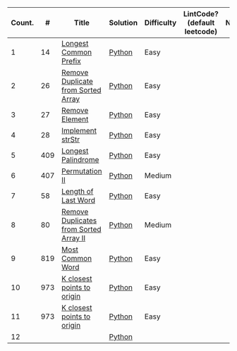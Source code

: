 |Count. | # | Title | Solution | Difficulty |LintCode?(default leetcode) | Note |
|--- |---| ----- | -------- | ---------- | ---------- |----------|
|1|14|[Longest Common Prefix](https://leetcode.com/problems/longest-common-prefix/) | [Python](./thomas-liao/Python/leetcode_python/14_longest_common_prefix.py)|Easy||
|2|26|[Remove Duplicate from Sorted Array](https://leetcode.com/problems/remove-duplicates-from-sorted-array/) | [Python](./thomas-liao/Python/leetcode_python/26_remove_duplicates_from_sorted_array.py)|Easy||
|3|27|[Remove Element](https://leetcode.com/problems/remove-element/) | [Python](./thomas-liao/Python/leetcode_python/27_remove_element.py)|Easy||
|4|28|[Implement strStr](https://leetcode.com/problems/implement-strstr/) | [Python](./thomas-liao/Python/leetcode_python/28_implement_strStr.py)|Easy||
|5|409|[Longest Palindrome](https://leetcode.com/problems/longest-palindrome/) | [Python](./thomas-liao/Python/leetcode_python/409_Longest_Palindrome.py)|Easy||
|6|407|[Permutation II](https://leetcode.com/problems/permutations-ii/) | [Python](./thomas-liao/Python/leetcode_python/47_permutation_ii.py)|Medium||
|7|58|[Length of Last Word](https://leetcode.com/problems/length-of-last-word/) | [Python](./thomas-liao/Python/leetcode_python/58_length_of_last_word.py)|Easy||
|8|80|[Remove Duplicates from Sorted Array II](https://leetcode.com/problems/remove-duplicates-from-sorted-array-ii/) | [Python](./thomas-liao/Python/leetcode_python/80_remove_duplicates_from_sorted_array_II.py)|Medium||
|9|819|[Most Common Word](https://leetcode.com/problems/most-common-word/) | [Python](./thomas-liao/Python/leetcode_python/819_most_common_word.py)|Easy||
|10|973|[K closest points to origin](https://leetcode.com/problems/k-closest-points-to-origin/) | [Python](./thomas-liao/Python/leetcode_python/973_K_Closest_points_to_oritin.py)|Easy||
|11|973|[K closest points to origin](https://leetcode.com/problems/k-closest-points-to-origin/) | [Python](./thomas-liao/Python/leetcode_python/973_K_Closest_points_to_oritin.py)|Easy||
|12||[]() | [Python](./thomas-liao/Python/leetcode_python/)|||



